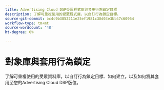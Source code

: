 ```yaml
---
title: Advertising Cloud DSP受眾程式庫與套用行為鎖定目標
description: 了解可重複使用的受眾程式庫，以自訂行為鎖定目標。
source-git-commit: bc4c9b3852211e25ef1981c38d03e3bb47c60964
workflow-type: tm+mt
source-wordcount: '48'
ht-degree: 0%

---
```


# 對象庫與套用行為鎖定

了解可重複使用的受眾資料庫，以自訂行為鎖定目標、如何建立，以及如何將其套用至您的Advertising Cloud DSP版位。

<!--
>[!VIDEO]()
-->
